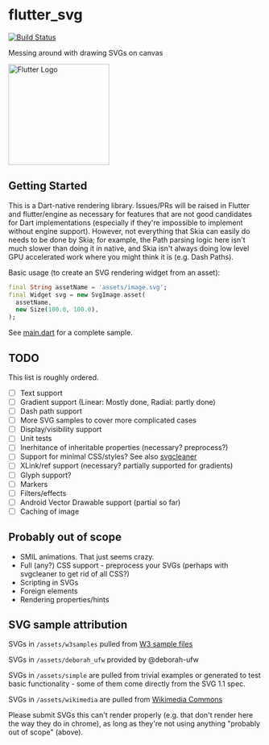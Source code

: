 # flutter_svg

[![Build Status](https://travis-ci.org/dnfield/flutter_svg.svg?branch=master)](https://travis-ci.org/dnfield/flutter_svg)

Messing around with drawing SVGs on canvas

<img src="/../master/assets/flutter_logo.svg?sanitize=true" width="200px" alt="Flutter Logo">

## Getting Started

This is a Dart-native rendering library. Issues/PRs will be raised in Flutter
and flutter/engine as necessary for features that are not good candidates for
Dart implementations (especially if they're impossible to implement without
engine support).  However, not everything that Skia can easily do needs to be
done by Skia; for example, the Path parsing logic here isn't much slower than
doing it in native, and Skia isn't always doing low level GPU accelerated work
where you might think it is (e.g. Dash Paths).

Basic usage (to create an SVG rendering widget from an asset):

```dart
final String assetName = 'assets/image.svg';
final Widget svg = new SvgImage.asset(
  assetName,
  new Size(100.0, 100.0),
);
```

See [main.dart](/../master/main.dart) for a complete sample.

## TODO

This list is roughly ordered.

- [ ] Text support
- [ ] Gradient support (Linear: Mostly done, Radial: partly done)
- [ ] Dash path support
- [ ] More SVG samples to cover more complicated cases
- [ ] Display/visibility support
- [ ] Unit tests
- [ ] Inerhitance of inheritable properties (necessary? preprocess?)
- [ ] Support for minimal CSS/styles?  See also [svgcleaner](https://github.com/razrfalcon/svgcleaner)
- [ ] XLink/ref support (necessary? partially supported for gradients)
- [ ] Glyph support?
- [ ] Markers
- [ ] Filters/effects
- [ ] Android Vector Drawable support (partial so far)
- [ ] Caching of image

## Probably out of scope

- SMIL animations. That just seems crazy.
- Full (any?) CSS support - preprocess your SVGs (perhaps with svgcleaner to get rid of all CSS?)
- Scripting in SVGs
- Foreign elements
- Rendering properties/hints

## SVG sample attribution

SVGs in `/assets/w3samples` pulled from [W3 sample files](https://dev.w3.org/SVG/tools/svgweb/samples/svg-files/)

SVGs in `/assets/deborah_ufw` provided by @deborah-ufw

SVGs in `/assets/simple` are pulled from trivial examples or generated to test
basic functionality - some of them come directly from the SVG 1.1 spec.

SVGs in `/assets/wikimedia` are pulled from [Wikimedia Commons](https://commons.wikimedia.org/wiki/Main_Page)

Please submit SVGs this can't render properly (e.g. that don't render here the
way they do in chrome), as long as they're not using anything "probably out of
scope" (above).